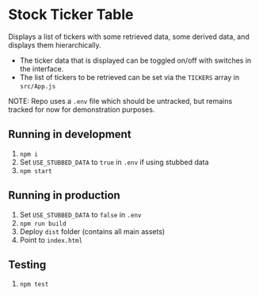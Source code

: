 # Stock Ticker Table

Displays a list of tickers with some retrieved data, some derived data, and displays them hierarchically.

- The ticker data that is displayed can be toggled on/off with switches in the interface.
- The list of tickers to be retrieved can be set via the `TICKERS` array in `src/App.js`

NOTE: Repo uses a `.env` file which should be untracked, but remains tracked for now for demonstration purposes.

## Running in development

1. `npm i`
1. Set `USE_STUBBED_DATA` to `true` in `.env` if using stubbed data
1. `npm start`

## Running in production

1. Set `USE_STUBBED_DATA` to `false` in `.env`
1. `npm run build`
1. Deploy `dist` folder (contains all main assets)
1. Point to `index.html`

## Testing

1. `npm test`
